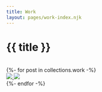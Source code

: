 ```yaml
---
title: Work
layout: pages/work-index.njk
---
```


# {{ title }}

<br>

<div class="work-grid">
	{%- for post in collections.work -%}
	<a href="{{post.url}}">
		<div class="workgrid-cell">
			<img src="{{post.data.card}}" class="cardBG">
			<img src="{{post.data.logo}}" class="cardLogo">
		</div>
	</a>
	{%- endfor -%}
</div>	